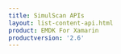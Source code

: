 ```yaml
---
title: SimulScan APIs
layout: list-content-api.html
product: EMDK For Xamarin
productversion: '2.6'
---
```

















